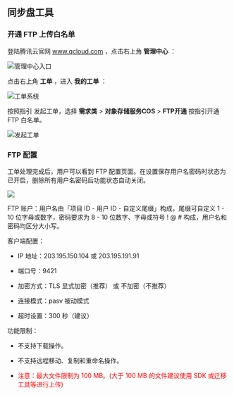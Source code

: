 ## 同步盘工具

### 开通 FTP 上传白名单

登陆腾讯云官网 www.qcloud.com ，点击右上角 **管理中心** ：

![管理中心入口](https://mc.qcloudimg.com/static/img/2715d631ef5907ee7482338a9d52efd9/image.jpg)



点击右上角 **工单** ，进入 **我的工单** ：

![工单系统](https://mc.qcloudimg.com/static/img/1e9867ca5546a27fd6d802539a2f06c6/image.png)



按照指引 发起工单，选择 **需求类** > **对象存储服务COS** > **FTP开通** 按指引开通 FTP 白名单。

![发起工单](https://mc.qcloudimg.com/static/img/041eb3a364d3bebfb61559362b2fdf5d/image.jpg)


### FTP 配置

工单处理完成后，用户可以看到 FTP 配置页面。在设置保存用户名密码时状态为已开启，删除所有用户名密码后功能状态自动关闭。

![](https://mc.qcloudimg.com/static/img/626902878b055108c1ab251f968fa0ed/image.jpg)

FTP 账户：用户名由「项目 ID - 用户 ID - 自定义尾缀」构成，尾缀可自定义 1 - 10 位字母或数字，密码要求为 8 - 10 位数字、字母或符号 ! @ # 构成，用户名和密码均区分大小写。

客户端配置：

*  IP 地址：203.195.150.104 或 203.195.191.91

*  端口号：9421

*  加密方式：TLS 显式加密（推荐） 或 不加密（不推荐）

*  连接模式：pasv 被动模式

*  超时设置：300 秒（建议）

功能限制：

*  不支持下载操作。

*  不支持远程移动、复制和重命名操作。

*  <div style="color:#F00">注意：最大文件限制为 100 MB。(大于 100 MB 的文件建议使用 SDK 或迁移工具等进行上传) </div>

